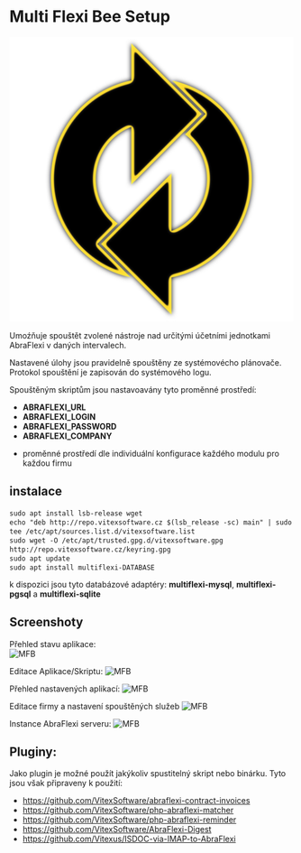 Multi Flexi Bee Setup
=====================

![MFB](src/images/project-logo.svg?raw=true)

Umoźňuje spouštět zvolené nástroje nad určitými účetními jednotkami AbraFlexi v daných intervalech. 

Nastavené úlohy jsou pravidelně spouštěny ze systémovécho plánovače.
Protokol spouštění je zapisován do systémového logu.

Spouštěným skriptům jsou nastavoavány tyto proměnné prostředí:

 * **ABRAFLEXI_URL**
 * **ABRAFLEXI_LOGIN** 
 * **ABRAFLEXI_PASSWORD**
 * **ABRAFLEXI_COMPANY**

+ proměnné prostředí dle individuální konfigurace každého modulu pro každou firmu


instalace
---------

```shell
sudo apt install lsb-release wget
echo "deb http://repo.vitexsoftware.cz $(lsb_release -sc) main" | sudo tee /etc/apt/sources.list.d/vitexsoftware.list
sudo wget -O /etc/apt/trusted.gpg.d/vitexsoftware.gpg http://repo.vitexsoftware.cz/keyring.gpg
sudo apt update
sudo apt install multiflexi-DATABASE 
```

k dispozici jsou tyto databázové adaptéry: **multiflexi-mysql**, **multiflexi-pgsql** a **multiflexi-sqlite**


Screenshoty
-----------

Přehled stavu aplikace:  
![MFB](doc/MultiAbraFlexiSetup.png?raw=true)

Editace Aplikace/Skriptu:
![MFB](doc/Application.png?raw=true)  

Přehled nastavených aplikací:
![MFB](doc/Applications.png?raw=true)  

Editace firmy a nastavení spouštěných služeb
![MFB](doc/Company.png?raw=true)  

Instance AbraFlexi serveru:
![MFB](doc/instance.png?raw=true)

Pluginy:
--------

Jako plugin je možné použít jakýkoliv spustitelný skript nebo binárku. Tyto jsou však připraveny k použití:

 * https://github.com/VitexSoftware/abraflexi-contract-invoices
 * https://github.com/VitexSoftware/php-abraflexi-matcher
 * https://github.com/VitexSoftware/php-abraflexi-reminder
 * https://github.com/VitexSoftware/AbraFlexi-Digest
 * https://github.com/Vitexus/ISDOC-via-IMAP-to-AbraFlexi
